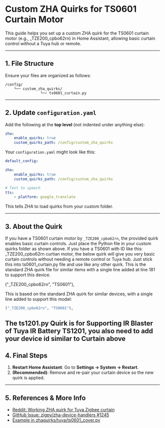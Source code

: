 
# Custom ZHA Quirks for TS0601 Curtain Motor

This guide helps you set up a custom ZHA quirk for the TS0601 curtain motor (e.g., _TZE200_cpbo62rn) in Home Assistant, allowing basic curtain control without a Tuya hub or remote.

---

## 1. File Structure

Ensure your files are organized as follows:

```
/config/
	└── custom_zha_quirks/
				└── ts0601_curtain.py
```

---

## 2. Update `configuration.yaml`

Add the following at the **top level** (not indented under anything else):

```yaml
zha:
	enable_quirks: true
	custom_quirks_path: /config/custom_zha_quirks
```

Your `configuration.yaml` might look like this:

```yaml
default_config:

zha:
	enable_quirks: true
	custom_quirks_path: /config/custom_zha_quirks

# Text to speech
tts:
	- platform: google_translate
```

This tells ZHA to load quirks from your custom folder.

---

## 3. About the Quirk

If you have a TS0601 curtain motor by `_TZE200_cpbo62rn`, the provided quirk enables basic curtain controls. Just place the Python file in your custom quirks folder as shown above.
If you have a TS0601 with ID like this: _TZE200_cpbo62rn curtian motor, 
the below quirk will give you very basic curtain controls without 
needing a remote control or Tuya hub. Just stick this into ts0601_curtain.py 
file and use like any other quirk. 
This is the standard ZHA quirk file for similar items with a single
 line added at line 181 to support this device.

 ("_TZE200_cpbo62rn", "TS0601"), 

This is based on the standard ZHA quirk for similar devices, with a single line added to support this model:

```python
("_TZE200_cpbo62rn", "TS0601"),
```


The ts1201.py Quirk is for Supporting IR Blaster of Tuya IR Battery TS1201, you also need to add your device id similar to Curtain above
---

## 4. Final Steps

1. **Restart Home Assistant**: Go to **Settings → System → Restart**.
2. **(Recommended)**: Remove and re-pair your curtain device so the new quirk is applied.

---

## 5. References & More Info

- [Reddit: Working ZHA quirk for Tuya Zigbee curtain](https://www.reddit.com/r/homeassistant/comments/1gk2z8d/working_zha_quirk_for_tuyazigbee_curtain/)
- [GitHub Issue: zigpy/zha-device-handlers #1245](https://github.com/zigpy/zha-device-handlers/issues/1245)
- [Example in zhaquirks/tuya/ts0601_cover.py](https://github.com/zigpy/zha-device-handlers/blob/9a1401337a25a4adc33e0b37ace62d808b7b3098/zhaquirks/tuya/ts0601_cover.py#L184)
